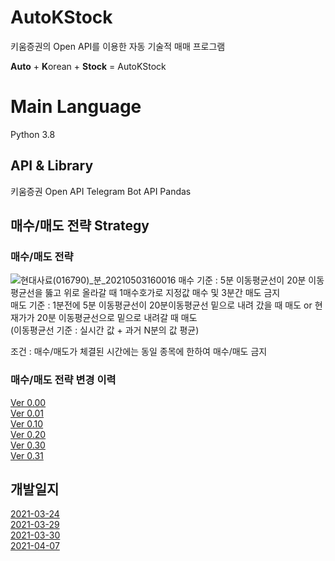 # AutoKStock
키움증권의 Open API를 이용한 자동 기술적 매매 프로그램

**Auto** + **K**orean + **Stock** = AutoKStock

# Main Language
Python 3.8

## API & Library
키움증권 Open API
Telegram Bot API
Pandas


## 매수/매도 전략 Strategy 
### 매수/매도 전략
![현대사료(016790)_분_20210503160016](https://user-images.githubusercontent.com/55151796/116849514-dd37f280-ac29-11eb-881a-d946a5deaad1.jpg)
매수 기준 : 5분 이동평균선이 20분 이동평균선을 뚫고 위로 올라갈 때 1매수호가로 지정값 매수 및 3분간 매도 금지  
매도 기준 : 1분전에 5분 이동평균선이 20분이동평균선 밑으로 내려 갔을 때 매도 or 현재가가 20분 이동평균선으로 밑으로 내려갈 때 매도  
(이동평균선 기준 : 실시간 값 + 과거 N분의 값 평균)

조건 : 매수/매도가 체결된 시간에는 동일 종목에 한하여 매수/매도 금지

### 매수/매도 전략 변경 이력
[Ver 0.00](https://github.com/E-know/AutoKStock/blob/main/strategy/Ver%200.00.md)  
[Ver 0.01](https://github.com/E-know/AutoKStock/blob/main/strategy/Ver%200.01.md)  
[Ver 0.10](https://github.com/E-know/AutoKStock/blob/main/strategy/Ver%200.10.md)  
[Ver 0.20](https://github.com/E-know/AutoKStock/blob/main/strategy/Ver%200.20.md)  
[Ver 0.30](https://github.com/E-know/AutoKStock/blob/main/strategy/Ver%200.30.md)  
[Ver 0.31](https://github.com/E-know/AutoKStock/blob/main/strategy/Ver%200.31.md)  

## 개발일지
[2021-03-24](https://slowsure.tistory.com/116)  
[2021-03-29](https://slowsure.tistory.com/117)  
[2021-03-30](https://slowsure.tistory.com/119)  
[2021-04-07](https://slowsure.tistory.com/120)  
